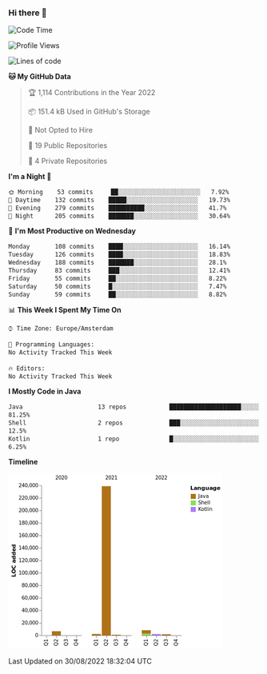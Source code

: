 ### Hi there 👋


<!--START_SECTION:waka-->
![Code Time](http://img.shields.io/badge/Code%20Time-2%2C471%20hrs%2048%20mins-blue)

![Profile Views](http://img.shields.io/badge/Profile%20Views-0-blue)

![Lines of code](https://img.shields.io/badge/From%20Hello%20World%20I%27ve%20Written-260%20Thousand%20lines%20of%20code-blue)

**🐱 My GitHub Data** 

> 🏆 1,114 Contributions in the Year 2022
 > 
> 📦 151.4 kB Used in GitHub's Storage 
 > 
> 🚫 Not Opted to Hire
 > 
> 📜 19 Public Repositories 
 > 
> 🔑 4 Private Repositories  
 > 
**I'm a Night 🦉** 

```text
🌞 Morning    53 commits     ██░░░░░░░░░░░░░░░░░░░░░░░   7.92% 
🌆 Daytime    132 commits    █████░░░░░░░░░░░░░░░░░░░░   19.73% 
🌃 Evening    279 commits    ██████████░░░░░░░░░░░░░░░   41.7% 
🌙 Night      205 commits    ███████░░░░░░░░░░░░░░░░░░   30.64%

```
📅 **I'm Most Productive on Wednesday** 

```text
Monday       108 commits    ████░░░░░░░░░░░░░░░░░░░░░   16.14% 
Tuesday      126 commits    ████░░░░░░░░░░░░░░░░░░░░░   18.83% 
Wednesday    188 commits    ███████░░░░░░░░░░░░░░░░░░   28.1% 
Thursday     83 commits     ███░░░░░░░░░░░░░░░░░░░░░░   12.41% 
Friday       55 commits     ██░░░░░░░░░░░░░░░░░░░░░░░   8.22% 
Saturday     50 commits     █░░░░░░░░░░░░░░░░░░░░░░░░   7.47% 
Sunday       59 commits     ██░░░░░░░░░░░░░░░░░░░░░░░   8.82%

```


📊 **This Week I Spent My Time On** 

```text
⌚︎ Time Zone: Europe/Amsterdam

💬 Programming Languages: 
No Activity Tracked This Week

🔥 Editors: 
No Activity Tracked This Week

```

**I Mostly Code in Java** 

```text
Java                     13 repos            ████████████████████░░░░░   81.25% 
Shell                    2 repos             ███░░░░░░░░░░░░░░░░░░░░░░   12.5% 
Kotlin                   1 repo              █░░░░░░░░░░░░░░░░░░░░░░░░   6.25%

```


**Timeline**

![Chart not found](https://raw.githubusercontent.com/powercasgamer/powercasgamer/master/charts/bar_graph.png) 


 Last Updated on 30/08/2022 18:32:04 UTC
<!--END_SECTION:waka-->
